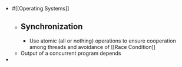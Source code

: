 - #[[Operating Systems]]
	- ## Synchronization
		- Use atomic (all or nothing) operations to ensure cooperation among threads and avoidance of [[Race Condition]]
	- Output of a concurrent program depends
-